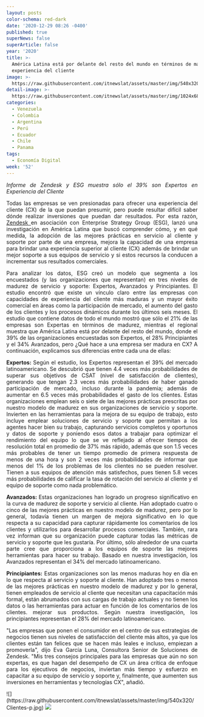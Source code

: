 ```yaml
---
layout: posts
color-schema: red-dark
date: '2020-12-29 08:26 -0400'
published: true
superNews: false
superArticle: false
year: '2020'
title: >-
  América Latina está por delante del resto del mundo en términos de madurez de
  experiencia del cliente
image: >-
  https://raw.githubusercontent.com/itnewslat/assets/master/img/540x320/Clientes-p.jpg
detail-image: >-
  https://raw.githubusercontent.com/itnewslat/assets/master/img/1024x680/Clientes-g.jpg
categories:
  - Venezuela
  - Colombia
  - Argentina
  - Perú
  - Ecuador
  - Chile
  - Panama
tags:
  - Economía Digital
week: '52'
---
```

<p style="text-align: justify;"><em>Informe de Zendesk y ESG muestra sólo el 39% son Expertos en Experiencia del Cliente</em></p>
<p style="text-align: justify;">Todas las empresas se ven presionadas para ofrecer una experiencia del cliente (CX) de la que puedan presumir, pero puede resultar difícil saber dónde realizar inversiones que puedan dar resultados. Por esta razón, <a href="https://www.zendesk.com.mx">Zendesk </a>en asociación con Enterprise Strategy Group (ESG), lanzó una investigación en América Latina que buscó comprender cómo, y en qué medida, la adopción de las mejores prácticas en servicio al cliente y soporte por parte de una empresa, mejora la capacidad de una empresa para brindar una experiencia superior al cliente (CX) además de brindar un mejor soporte a sus equipos de servicio y si estos recursos la conducen a incrementar sus resultados comerciales.</p>
<p style="text-align: justify;">Para analizar los datos, ESG creó un modelo que segmenta a los encuestados (y las organizaciones que representan) en tres niveles de madurez de servicio y soporte: Expertos, Avanzados y Principiantes. El estudio encontró que existe un vínculo claro entre las empresas con capacidades de experiencia del cliente más maduras y un mayor éxito comercial en áreas como la participación de mercado, el aumento del gasto de los clientes y los procesos dinámicos durante los últimos seis meses. El estudio que contiene datos de todo el mundo mostró que sólo el 21% de las empresas son Expertas en términos de madurez, mientras el regional muestra que América Latina está por delante del resto del mundo, donde el 39% de las organizaciones encuestadas son Expertos, el 28% Principiantes y el 34% Avanzados, pero ¿Qué hace a una empresa ser madura en CX? A continuación, explicamos sus diferencias entre cada una de ellas:</p>
<p style="text-align: justify;"><strong>Expertos: </strong>Según el estudio, los Expertos representan el 39% del mercado latinoamericano. Se descubrió que tienen 4.4 veces más probabilidades de superar sus objetivos de CSAT (nivel de satisfacción de clientes), generando que tengan 2.3 veces más probabilidades de haber ganado participación de mercado, incluso durante la pandemia; además de aumentar en 6.5 veces más probabilidades el gasto de los clientes. Estas organizaciones emplean seis o siete de las mejores prácticas prescritas por nuestro modelo de madurez en sus organizaciones de servicio y soporte. Invierten en las herramientas para la mejora de su equipo de trabajo, esto incluye emplear soluciones de servicio y soporte que permitan a los agentes hacer bien su trabajo, capturando servicios completos y oportunos y datos de soporte y poniendo esos datos a trabajar para optimizar el rendimiento del equipo lo que se ve reflejado al ofrecer tiempos de resolución total en promedio de 37% más rápido, además que son 1.5 veces más probables de tener un tiempo promedio de primera respuesta de menos de una hora y son 2 veces más probabilidades de informar que menos del 1% de los problemas de los clientes no se pueden resolver. Tienen a sus equipos de atención más satisfechos, pues tienen 5.8 veces más probabilidades de calificar la tasa de rotación del servicio al cliente y el equipo de soporte como nada problemático.</p>
<p style="text-align: justify;"><strong>Avanzados: </strong>Estas organizaciones han logrado un progreso significativo en la curva de madurez de soporte y servicio al cliente. Han adoptado cuatro o cinco de las mejores prácticas en nuestro modelo de madurez, pero por lo general, todavía tienen un margen de mejora significativo en lo que respecta a su capacidad para capturar rápidamente los comentarios de los clientes y utilizarlos para desarrollar procesos comerciales. También, rara vez informan que su organización puede capturar todas las métricas de servicio y soporte que les gustaría. Por último, sólo alrededor de una cuarta parte cree que proporciona a los equipos de soporte las mejores herramientas para hacer su trabajo. Basado en nuestra investigación, los Avanzados representan el 34% del mercado latinoamericano.</p>
<p style="text-align: justify;"><strong>Principiantes:</strong> Estas organizaciones son las menos maduras hoy en día en lo que respecta al servicio y soporte al cliente. Han adoptado tres o menos de las mejores prácticas en nuestro modelo de madurez y por lo general, tienen empleados de servicio al cliente que necesitan una capacitación más formal, están abrumados con sus cargas de trabajo actuales y no tienen los datos o las herramientas para actuar en función de los comentarios de los clientes. mejorar sus productos. Según nuestra investigación, los principiantes representan el 28% del mercado latinoamericano.</p>
<p style="text-align: justify;">"Las empresas que ponen el consumidor en el centro de sus estrategias de negocios tienen sus niveles de satisfacción del cliente más altos, ya que los clientes están tan felices que se hacen más leales e incluso, empiezan a promoverla", dijo Eva García Luna, Consultora Senior de Soluciones de Zendesk. "Mis tres consejos principales para las empresas que aún no son expertas, es que hagan del desempeño de CX un área crítica de enfoque para los ejecutivos de negocios, inviertan más tiempo y esfuerzo en capacitar a su equipo de servicio y soporte y, finalmente, que aumenten sus inversiones en herramientas y tecnologías CX", añadió.</p>
![](https://raw.githubusercontent.com/itnewslat/assets/master/img/540x320/Clientes-p.jpg)

<img src="https://tracker.metricool.com/c3po.jpg?hash=56f88a41e39ab42c063cc51676587a04"/>
